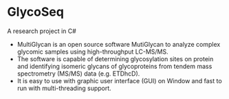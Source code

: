 # GlycoSeq
A research project in C#

- MultiGlycan is an open source software MutiGlycan to analyze complex glycomic samples using high-throughput LC-MS/MS.
- The software is capable of determining glycosylation sites on protein and identifying isomeric glycans of glycoproteins
from tendem mass spectrometry (MS/MS) data (e.g. ETDhcD). 
 - It is easy to use with graphic user interface (GUI) on Window and fast to run with multi-threading support.
